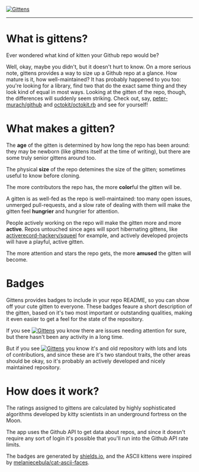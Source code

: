 [![Gittens](http://gittens.r15.railsrumble.com/badge/railsrumble/r15-team-4)](http://gittens.r15.railsrumble.com/gitten/railsrumble/r15-team-4)

---

# What is gittens?

Ever wondered what kind of kitten your Github repo would be?

Well, okay, maybe you didn't, but it doesn't hurt to know.
On a more serious note, gittens provides a way to size up a Github repo at a glance.
How mature is it, how well-maintained? It has probably happened to you too: you're looking for a library, find two that do the exact same thing and they look kind of equal in most ways. Looking at the gitten of the repo, though, the differences will suddenly seem striking.
Check out, say, [peter-murach/github](http://gittens.r15.railsrumble.com/gitten/peter-murach/github) and [octokit/octokit.rb](http://gittens.r15.railsrumble.com/gitten/octokit/octokit.rb) and see for yourself!

# What makes a gitten?

The **age** of the gitten is determined by how long the repo has been around: they may be newborn (like gittens itself at the time of writing), but there are some truly senior gittens around too.

The physical **size** of the repo detemines the size of the gitten; sometimes useful to know before cloning.

The more contributors the repo has, the more **color**ful the gitten will be.

A gitten is as well-fed as the repo is well-maintained: too many open issues, unmerged pull-requests, and a slow rate of dealing with them will make the gitten feel **hungrier** and hungrier for attention.

People actively working on the repo will make the gitten more and more **active**. Repos untouched since ages will sport hibernating gittens, like [activerecord-hackery/squeel](http://gittens.r15.railsrumble.com/gitten/activerecord-hackery/squeel) for example, and actively developed projects will have a playful, active gitten.

The more attention and stars the repo gets, the more **amused** the gitten will become.

# Badges

Gittens provides badges to include in your repo README, so you can show off your cute gitten to everyone. These badges feaure a short description of the gitten, based on it's two most important or outstanding qualities, making it even easier to get a feel for the state of the repository.

If you see [![Gittens](http://gittens.r15.railsrumble.com/badge/activerecord-hackery/squeel)](http://gittens.r15.railsrumble.com/gitten/activerecord-hackery/squeel) you know there are issues needing attention for sure, but there hasn't been any activity in a long time.

But if you see [![Gittens](http://gittens.r15.railsrumble.com/badge/rails/rails)](http://gittens.r15.railsrumble.com/gitten/rails/rails) you know it's and old repository with lots and lots of contributiors, and since these are it's two standout traits, the other areas should be okay, so it's probably an actively developed and nicely maintained repository.

# How does it work?

The ratings assigned to gittens are calculated by highly sophisticated algorithms developed by kitty scientists in an underground fortress on the Moon.

The app uses the Github API to get data about repos, and since it doesn't require any sort of login it's possible that you'll run into the Github API rate limits.

The badges are generated by [shields.io](http://shields.io), and the ASCII kittens were inspired by [melaniecebula/cat-ascii-faces](https://github.com/melaniecebula/cat-ascii-faces).
